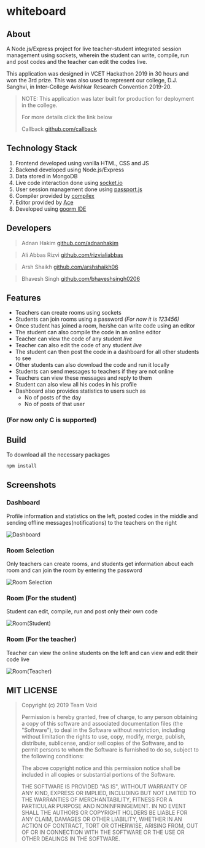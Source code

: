 # whiteboard

## About

A Node.js/Express project for live teacher-student integrated session management using sockets, wherein the student can write, compile, run and post codes and the teacher can edit the codes live.

This application was designed in VCET Hackathon 2019 in 30 hours and won the 3rd prize. This was also used to represent our college, D.J. Sanghvi, in Inter-College Avishkar Research Convention 2019-20.

> NOTE: This application was later built for production for deployment in the college.
>
> For more details click the link below
>
> Callback
> [github.com/callback](https://github.com/adnanhakim/dj-whiteboard)

## Technology Stack

1. Frontend developed using vanilla HTML, CSS and JS
1. Backend developed using Node.js/Express
1. Data stored in MongoDB
1. Live code interaction done using [socket.io](https://www.npmjs.com/package/socket.io)
1. User session management done using [passport.js](https://www.npmjs.com/package/passport)
1. Compiler provided by [compilex](https://www.npmjs.com/package/compilex)
1. Editor provided by [Ace](https://ace.c9.io/)
1. Developed using [goorm IDE](https://ide.goorm.io/)

## Developers

> Adnan Hakim
> [github.com/adnanhakim](https://github.com/adnanhakim)

> Ali Abbas Rizvi
> [github.com/rizvialiabbas](https://github.com/rizvialiabbas)

> Arsh Shaikh
> [github.com/arshshaikh06](https://github.com/arshshaikh06)

> Bhavesh Singh
> [github.com/bhaveshsingh0206](https://github.com/bhaveshsingh0206)

## Features

-  Teachers can create rooms using sockets
-  Students can join rooms using a password _(For now it is 123456)_
-  Once student has joined a room, he/she can write code using an editor
-  The student can also compile the code in an online editor
-  Teacher can view the code of any student _live_
-  Teacher can also edit the code of any student _live_
-  The student can then post the code in a dashboard for all other students to see
-  Other students can also download the code and run it locally
-  Students can send messages to teachers if they are not online
-  Teachers can view these messages and reply to them
-  Student can also view all his codes in his profile
-  Dashboard also provides statistics to users such as
   -  No of posts of the day
   -  No of posts of that user

### **(For now only C is supported)**

## Build

To download all the necessary packages

```javascript
npm install
```

## Screenshots

### Dashboard

Profile information and statistics on the left, posted codes in the middle and sending offline messages(notifications) to the teachers on the right

![Dashboard](https://i.imgur.com/0KBAvEg.png?2)

### Room Selection

Only teachers can create rooms, and students get information about each room and can join the room by entering the password

![Room Selection](https://i.imgur.com/hQKdkbn.png)

### Room (For the student)

Student can edit, compile, run and post only their own code

![Room(Student)](https://i.imgur.com/Y9n73xH.png)

### Room (For the teacher)

Teacher can view the online students on the left and can view and edit their code live

![Room(Teacher)](https://i.imgur.com/pv8mLb3.png)

## MIT LICENSE

> Copyright (c) 2019 Team Void
>
> Permission is hereby granted, free of charge, to any person obtaining a copy
> of this software and associated documentation files (the "Software"), to deal
> in the Software without restriction, including without limitation the rights
> to use, copy, modify, merge, publish, distribute, sublicense, and/or sell
> copies of the Software, and to permit persons to whom the Software is
> furnished to do so, subject to the following conditions:
>
> The above copyright notice and this permission notice shall be included in all
> copies or substantial portions of the Software.
>
> THE SOFTWARE IS PROVIDED "AS IS", WITHOUT WARRANTY OF ANY KIND, EXPRESS OR
> IMPLIED, INCLUDING BUT NOT LIMITED TO THE WARRANTIES OF MERCHANTABILITY,
> FITNESS FOR A PARTICULAR PURPOSE AND NONINFRINGEMENT. IN NO EVENT SHALL THE
> AUTHORS OR COPYRIGHT HOLDERS BE LIABLE FOR ANY CLAIM, DAMAGES OR OTHER
> LIABILITY, WHETHER IN AN ACTION OF CONTRACT, TORT OR OTHERWISE, ARISING FROM,
> OUT OF OR IN CONNECTION WITH THE SOFTWARE OR THE USE OR OTHER DEALINGS IN THE
> SOFTWARE.
